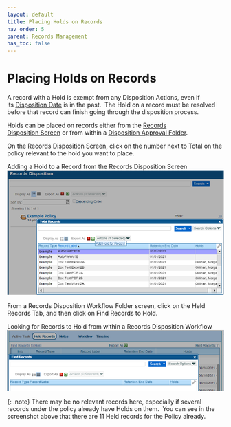 ```yaml
---
layout: default
title: Placing Holds on Records
nav_order: 5
parent: Records Management
has_toc: false
---
```

# Placing Holds on Records

A record with a Hold is exempt from any Disposition Actions, even if its [Disposition Date](https://qaprod.qflow.com/QAction_help//Understanding_the_Disposition_Date.htm) is in the past.  The Hold on a record must be resolved before that record can finish going through the disposition process.

Holds can be placed on records either from the [Records Disposition Screen](https://qaprod.qflow.com/QAction_help//Records_Disposition_Dashboard.htm) or from within a [Disposition Approval Folder](https://qaprod.qflow.com/QAction_help//Understanding_Disposition_Approval_Workflows.htm).

On the Records Disposition Screen, click on the number next to Total on the policy relevant to the hold you want to place.

Adding a Hold to a Record from the Records Disposition Screen  
![](/assets/images/hold-from-disposition-screen.png)  

From a Records Disposition Workflow Folder screen, click on the Held Records Tab, and then click on Find Records to Hold.

Looking for Records to Hold from within a Records Disposition Workflow  
![](/assets/images/hold-from-disposition-workflow.png)

{: .note}
There may be no relevant records here, especially if several records under the policy already have Holds on them.  You can see in the screenshot above that there are 11 Held records for the Policy already.